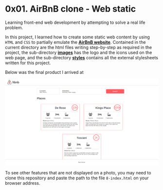 # 0x01. AirBnB clone - Web static
Learning front-end web development by attempting to solve a real life problem.

In this project, I learned how to create some static web content by using `HTML` and `CSS` to partially emulate the [**AirBnB website**](https://www.airbnb.com). Contained in the current directory are the html files writing step-by-step as required in the project, the sub-directory [**images**](./images) has the logo and the icons used on the web page, and the sub-directory [**styles**](./styles) contains all the external stylesheets written for this project.

Below was the final product I arrived at

![Final product for the project](https://github.com/jabs081/AirBnB_clone/blob/master/web_static/.screenshot/screenshots.png)

To see other features that are not displayed on a photo, you may need to clone this repository and paste the path to the file `8-index.html` on your browser address.
